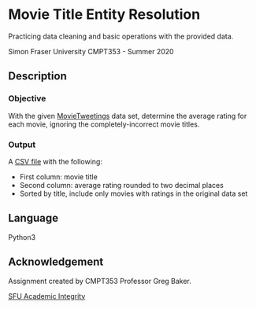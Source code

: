 # Movie Title Entity Resolution

Practicing data cleaning and basic operations with the provided data.

Simon Fraser University CMPT353 - Summer 2020

## Description
### Objective
With the given [MovieTweetings](https://github.com/sidooms/MovieTweetings) data set, determine the average rating for each movie, ignoring the completely-incorrect movie titles.

### Output
A [CSV file](https://github.com/wendyhwl/Movie-Title-Resolution/blob/main/output.csv) with the following:
* First column: movie title
* Second column: average rating rounded to two decimal places
* Sorted by title, include only movies with ratings in the original data set

## Language

Python3

## Acknowledgement

Assignment created by CMPT353 Professor Greg Baker.

[SFU Academic Integrity](http://www.sfu.ca/students/academicintegrity.html)
